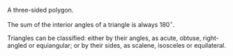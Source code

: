 A three-sided polygon.

The sum of the interior angles of a triangle is always $180^{\circ}$.

Triangles can be classified: either by their angles, as acute, obtuse,
right-angled or equiangular; or by their sides, as scalene, isosceles or
equilateral.
